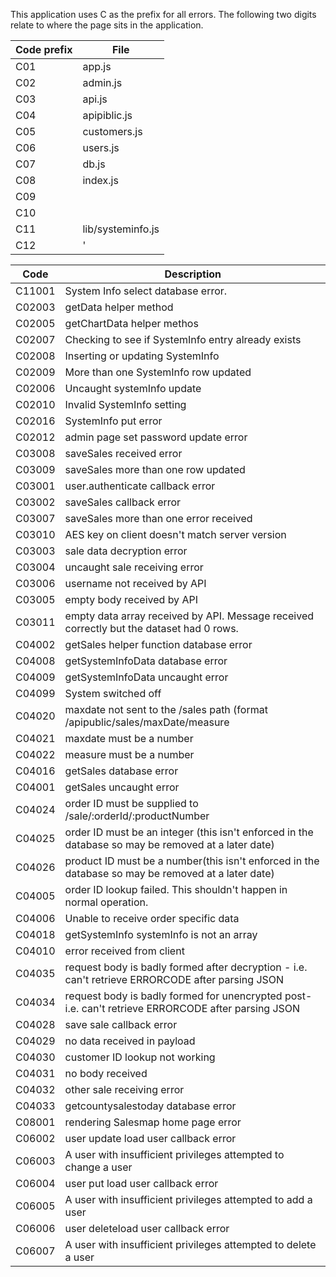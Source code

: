 This application uses C as the prefix for all errors. The following two digits relate to where the page sits in the application.

| Code prefix | File              |
|-------------|-------------------|
| C01         | app.js            |
| C02         | admin.js          |
| C03         | api.js            |
| C04         | apipiblic.js      |
| C05         | customers.js      |
| C06         | users.js          |
| C07         | db.js             |
| C08         | index.js          |
| C09         |                   |
| C10         |                   |
| C11         | lib/systeminfo.js |
| C12         | '                  |

| Code   | Description                                                                                         |
|--------|-----------------------------------------------------------------------------------------------------|
| C11001 | System Info select database error.                                                                  |
| C02003 | getData helper method                                                                               |
| C02005 | getChartData helper methos                                                                          |
| C02007 | Checking to see if SystemInfo entry already exists                                                  |
| C02008 | Inserting or updating SystemInfo                                                                    |
| C02009 | More than one SystemInfo row updated                                                                |
| C02006 | Uncaught systemInfo update                                                                          |
| C02010 | Invalid SystemInfo setting                                                                          |
| C02016 | SystemInfo put error                                                                                |
| C02012 | admin page set password update error                                                                |
| C03008 | saveSales received error                                                                            |
| C03009 | saveSales more than one row updated                                                                 |
| C03001 | user.authenticate callback error                                                                    |
| C03002 | saveSales callback error                                                                            |
| C03007 | saveSales more than one error received                                                              |
| C03010 | AES key on client doesn't match server version                                                      |
| C03003 | sale data decryption error                                                                          |
| C03004 | uncaught sale receiving error                                                                       |
| C03006 | username not received by API                                                                        |
| C03005 | empty body received by API                                                                          |
| C03011 | empty data array received by API. Message received correctly but the dataset had 0 rows.            |
| C04002 | getSales helper function database error                                                             |
| C04008 | getSystemInfoData database error                                                                    |
| C04009 | getSystemInfoData uncaught error                                                                    |
| C04099 | System switched off                                                                                 |
| C04020 | maxdate not sent to the /sales path (format /apipublic/sales/maxDate/measure                        |
| C04021 | maxdate must be a number                                                                            |
| C04022 | measure must be a number                                                                            |
| C04016 | getSales database error                                                                             |
| C04001 | getSales uncaught error                                                                             |
| C04024 | order ID must be supplied to /sale/:orderId/:productNumber                                          |
| C04025 | order ID must be an integer (this isn't enforced in the database so may be removed at a later date) |
| C04026 | product ID must be a number(this isn't enforced in the database so may be removed at a later date)  |
| C04005 | order ID lookup failed. This shouldn't happen in normal operation.                                  |
| C04006 | Unable to receive order specific data                                                               |
| C04018 | getSystemInfo systemInfo is not an array                                                            |
| C04010 | error received from client                                                                          |
| C04035 | request body is badly formed after decryption - i.e. can't retrieve ERRORCODE after parsing JSON    |
| C04034 | request body is badly formed for unencrypted post- i.e. can't retrieve ERRORCODE after parsing JSON |
| C04028 | save sale callback error                                                                            |
| C04029 | no data received in payload                                                                         |
| C04030 | customer ID lookup not working                                                                      |
| C04031 | no body received                                                                                    |
| C04032 | other sale receiving error                                                                          |
| C04033 | getcountysalestoday database error                                                                  |
| C08001 | rendering Salesmap home page error                                                                  |
| C06002 | user update load user callback error                                                                |
| C06003 | A user with insufficient privileges attempted to change a user                                      |
| C06004 | user put load user callback error                                                                   |
| C06005 | A user with insufficient privileges attempted to add a user                                                                   |
| C06006 | user deleteload user callback error                                                                   |
| C06007 | A user with insufficient privileges attempted to delete a user                                                                  |